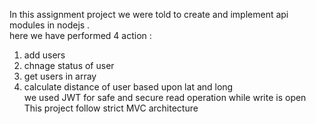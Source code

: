 In this assignment project we were told to create and implement api modules in nodejs . <br>
here we have performed 4 action :<br>
1. add users
2. chnage status of user
3. get users in array
4. calculate distance of user based upon lat and long <br>
we used JWT for safe and secure read operation while write is open<br>
This project follow strict MVC architecture
